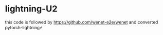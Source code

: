 # lightning-U2
this code is followed by https://github.com/wenet-e2e/wenet and converted pytorch-lightning⚡
